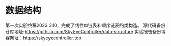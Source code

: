 # 数据结构
第一次实验终稿2023.3.10，完成了线性单链表和顺序链表的类构造。
源代码备份仓库地址:https://github.com/SkyEyeController/data-structure
实验报告备份博客网址：https://skyeyecontroller.top
